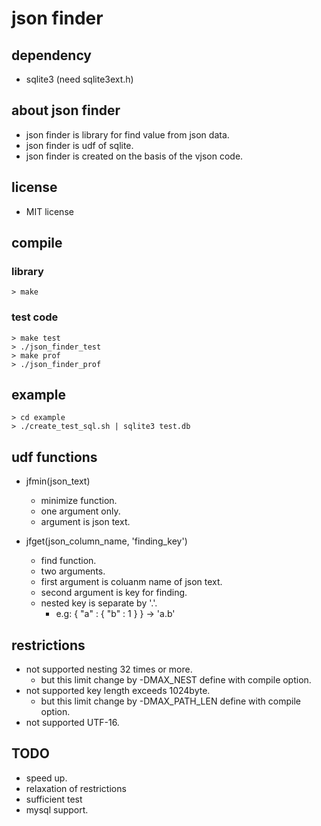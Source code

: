 # json finder

## dependency
* sqlite3 (need sqlite3ext.h)

## about json finder
* json finder is library for find value from json data.
* json finder is udf of sqlite.
* json finder is created on the basis of the vjson code.

## license
* MIT license

## compile
### library 
    > make

### test code
    > make test
    > ./json_finder_test
    > make prof
    > ./json_finder_prof

## example 
    > cd example
    > ./create_test_sql.sh | sqlite3 test.db

## udf functions
* jfmin(json_text)
  * minimize function.
  * one argument only.
  * argument is json text.

* jfget(json_column_name, 'finding_key')
  * find function.
  * two arguments.
  * first argument is coluanm name of json text.
  * second argument is key for finding.
  * nested key is separate by '.'.
    * e.g: { "a" : { "b" : 1 } } -> 'a.b'

## restrictions
* not supported nesting 32 times or more.
  * but this limit change by -DMAX_NEST define with compile option.
* not supported key length exceeds 1024byte.
  * but this limit change by -DMAX_PATH_LEN define with compile option.
* not supported UTF-16.

## TODO
* speed up.
* relaxation of restrictions
* sufficient test
* mysql support.


